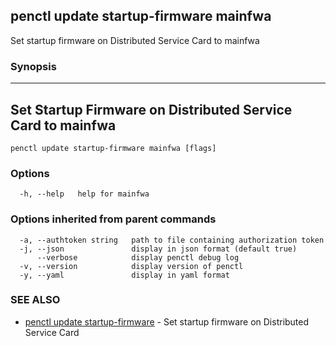 ## penctl update startup-firmware mainfwa

Set startup firmware on Distributed Service Card to mainfwa

### Synopsis



-------------------------------------------
 Set Startup Firmware on Distributed Service Card to mainfwa 
-------------------------------------------


```
penctl update startup-firmware mainfwa [flags]
```

### Options

```
  -h, --help   help for mainfwa
```

### Options inherited from parent commands

```
  -a, --authtoken string   path to file containing authorization token
  -j, --json               display in json format (default true)
      --verbose            display penctl debug log
  -v, --version            display version of penctl
  -y, --yaml               display in yaml format
```

### SEE ALSO
* [penctl update startup-firmware](penctl_update_startup-firmware.md)	 - Set startup firmware on Distributed Service Card

